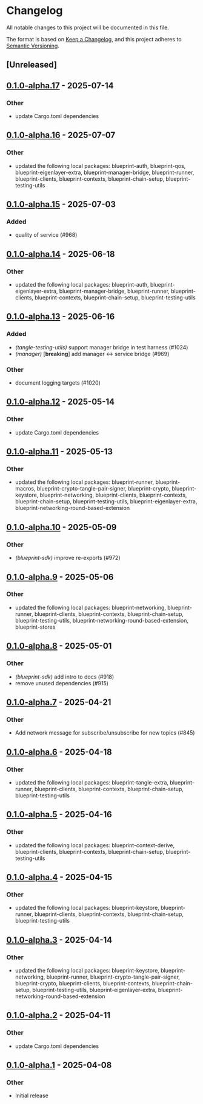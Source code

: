 # Changelog

All notable changes to this project will be documented in this file.

The format is based on [Keep a Changelog](https://keepachangelog.com/en/1.0.0/),
and this project adheres to [Semantic Versioning](https://semver.org/spec/v2.0.0.html).

## [Unreleased]

## [0.1.0-alpha.17](https://github.com/tangle-network/blueprint/compare/blueprint-sdk-v0.1.0-alpha.16...blueprint-sdk-v0.1.0-alpha.17) - 2025-07-14

### Other

- update Cargo.toml dependencies

## [0.1.0-alpha.16](https://github.com/tangle-network/blueprint/compare/blueprint-sdk-v0.1.0-alpha.15...blueprint-sdk-v0.1.0-alpha.16) - 2025-07-07

### Other

- updated the following local packages: blueprint-auth, blueprint-qos, blueprint-eigenlayer-extra, blueprint-manager-bridge, blueprint-runner, blueprint-clients, blueprint-contexts, blueprint-chain-setup, blueprint-testing-utils

## [0.1.0-alpha.15](https://github.com/tangle-network/blueprint/compare/blueprint-sdk-v0.1.0-alpha.14...blueprint-sdk-v0.1.0-alpha.15) - 2025-07-03

### Added

- quality of service (#968)

## [0.1.0-alpha.14](https://github.com/tangle-network/blueprint/compare/blueprint-sdk-v0.1.0-alpha.13...blueprint-sdk-v0.1.0-alpha.14) - 2025-06-18

### Other

- updated the following local packages: blueprint-auth, blueprint-eigenlayer-extra, blueprint-manager-bridge, blueprint-runner, blueprint-clients, blueprint-contexts, blueprint-chain-setup, blueprint-testing-utils

## [0.1.0-alpha.13](https://github.com/tangle-network/blueprint/compare/blueprint-sdk-v0.1.0-alpha.12...blueprint-sdk-v0.1.0-alpha.13) - 2025-06-16

### Added

- *(tangle-testing-utils)* support manager bridge in test harness (#1024)
- *(manager)* [**breaking**] add manager <-> service bridge (#969)

### Other

- document logging targets (#1020)

## [0.1.0-alpha.12](https://github.com/tangle-network/blueprint/compare/blueprint-sdk-v0.1.0-alpha.11...blueprint-sdk-v0.1.0-alpha.12) - 2025-05-14

### Other

- update Cargo.toml dependencies

## [0.1.0-alpha.11](https://github.com/tangle-network/blueprint/compare/blueprint-sdk-v0.1.0-alpha.10...blueprint-sdk-v0.1.0-alpha.11) - 2025-05-13

### Other

- updated the following local packages: blueprint-runner, blueprint-macros, blueprint-crypto-tangle-pair-signer, blueprint-crypto, blueprint-keystore, blueprint-networking, blueprint-clients, blueprint-contexts, blueprint-chain-setup, blueprint-testing-utils, blueprint-eigenlayer-extra, blueprint-networking-round-based-extension

## [0.1.0-alpha.10](https://github.com/tangle-network/blueprint/compare/blueprint-sdk-v0.1.0-alpha.9...blueprint-sdk-v0.1.0-alpha.10) - 2025-05-09

### Other

- *(blueprint-sdk)* improve re-exports (#972)

## [0.1.0-alpha.9](https://github.com/tangle-network/blueprint/compare/blueprint-sdk-v0.1.0-alpha.8...blueprint-sdk-v0.1.0-alpha.9) - 2025-05-06

### Other

- updated the following local packages: blueprint-networking, blueprint-runner, blueprint-clients, blueprint-contexts, blueprint-chain-setup, blueprint-testing-utils, blueprint-networking-round-based-extension, blueprint-stores

## [0.1.0-alpha.8](https://github.com/tangle-network/blueprint/compare/blueprint-sdk-v0.1.0-alpha.7...blueprint-sdk-v0.1.0-alpha.8) - 2025-05-01

### Other

- *(blueprint-sdk)* add intro to docs (#918)
- remove unused dependencies (#915)

## [0.1.0-alpha.7](https://github.com/tangle-network/blueprint/compare/blueprint-sdk-v0.1.0-alpha.6...blueprint-sdk-v0.1.0-alpha.7) - 2025-04-21

### Other

- Add network message for subscribe/unsubscribe for new topics (#845)

## [0.1.0-alpha.6](https://github.com/tangle-network/blueprint/compare/blueprint-sdk-v0.1.0-alpha.5...blueprint-sdk-v0.1.0-alpha.6) - 2025-04-18

### Other

- updated the following local packages: blueprint-tangle-extra, blueprint-runner, blueprint-clients, blueprint-contexts, blueprint-chain-setup, blueprint-testing-utils

## [0.1.0-alpha.5](https://github.com/tangle-network/blueprint/compare/blueprint-sdk-v0.1.0-alpha.4...blueprint-sdk-v0.1.0-alpha.5) - 2025-04-16

### Other

- updated the following local packages: blueprint-context-derive, blueprint-clients, blueprint-contexts, blueprint-chain-setup, blueprint-testing-utils

## [0.1.0-alpha.4](https://github.com/tangle-network/blueprint/compare/blueprint-sdk-v0.1.0-alpha.3...blueprint-sdk-v0.1.0-alpha.4) - 2025-04-15

### Other

- updated the following local packages: blueprint-keystore, blueprint-runner, blueprint-clients, blueprint-contexts, blueprint-chain-setup, blueprint-testing-utils

## [0.1.0-alpha.3](https://github.com/tangle-network/blueprint/compare/blueprint-sdk-v0.1.0-alpha.2...blueprint-sdk-v0.1.0-alpha.3) - 2025-04-14

### Other

- updated the following local packages: blueprint-keystore, blueprint-networking, blueprint-runner, blueprint-crypto-tangle-pair-signer, blueprint-crypto, blueprint-clients, blueprint-contexts, blueprint-chain-setup, blueprint-testing-utils, blueprint-eigenlayer-extra, blueprint-networking-round-based-extension

## [0.1.0-alpha.2](https://github.com/tangle-network/blueprint/compare/blueprint-sdk-v0.1.0-alpha.1...blueprint-sdk-v0.1.0-alpha.2) - 2025-04-11

### Other

- update Cargo.toml dependencies

## [0.1.0-alpha.1](https://github.com/tangle-network/blueprint/releases/tag/blueprint-sdk-v0.1.0-alpha.1) - 2025-04-08

### Other

- Initial release

